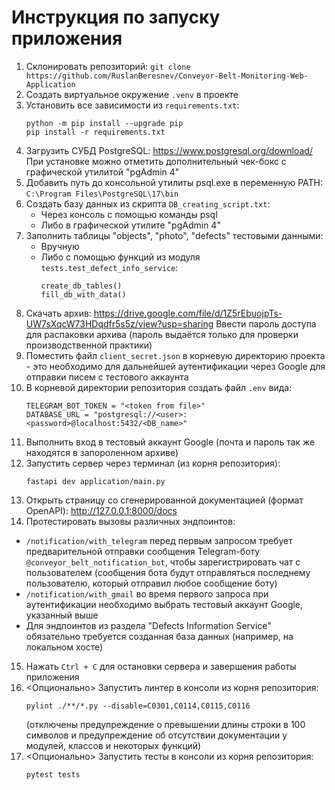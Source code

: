 # Инструкция по запуску приложения

1. Склонировать репозиторий:
   ```git clone https://github.com/RuslanBeresnev/Conveyor-Belt-Monitoring-Web-Application```
2. Создать виртуальное окружение ```.venv``` в проекте
3. Установить все зависимости из ```requirements.txt```:
   ```
   python -m pip install --upgrade pip
   pip install -r requirements.txt
   ```
4. Загрузить СУБД PostgreSQL: https://www.postgresql.org/download/  
При установке можно отметить дополнительный чек-бокс с графической утилитой "pgAdmin 4"
5. Добавить путь до консольной утилиты psql.exe в переменную PATH: ```C:\Program Files\PostgreSQL\17\bin```
6. Создать базу данных из скрипта ```DB_creating_script.txt```:
   - Через консоль с помощью команды psql
   - Либо в графической утилите "pgAdmin 4"
7. Заполнить таблицы "objects", "photo", "defects" тестовыми данными:
   - Вручную
   - Либо с помощью функций из модуля ```tests.test_defect_info_service```:
     ```
     create_db_tables()
     fill_db_with_data()
     ```
8. Скачать архив: https://drive.google.com/file/d/1Z5rEbuojpTs-UW7sXqcW73HDqdfr5s5z/view?usp=sharing
   Ввести пароль доступа для распаковки архива (пароль выдаётся только для проверки производственной практики)
9. Поместить файл ```client_secret.json``` в корневую директорию проекта - это необходимо для дальнейшей аутентификации через Google для отправки писем с тестового аккаунта
10. В корневой директории репозитория создать файл ```.env``` вида:
    ```
    TELEGRAM_BOT_TOKEN = "<token from file>"
    DATABASE_URL = "postgresql://<user>:<password>@localhost:5432/<DB_name>"
    ```
11. Выполнить вход в тестовый аккаунт Google (почта и пароль так же находятся в запороленном архиве)
12. Запустить сервер через терминал (из корня репозитория):
    ```
    fastapi dev application/main.py
    ```
13. Открыть страницу со сгенерированной документацией (формат OpenAPI): http://127.0.0.1:8000/docs
14. Протестировать вызовы различных эндпоинтов:
- ```/notification/with_telegram``` перед первым запросом требует предварительной отправки сообщения Telegram-боту ```@conveyor_belt_notification_bot```, чтобы зарегистрировать чат с пользователем (сообщения бота будут отправляться последнему пользователю, который отправил любое сообщение боту)
- ```/notification/with_gmail``` во время первого запроса при аутентификации необходимо выбрать тестовый аккаунт Google, указанный выше
- Для эндпоинтов из раздела "Defects Information Service" обязательно требуется созданная база данных (например, на локальном хосте)
15. Нажать ```Ctrl + C``` для остановки сервера и завершения работы приложения
16. <Опционально> Запустить линтер в консоли из корня репозитория:
    ```
    pylint ./**/*.py --disable=C0301,C0114,C0115,C0116
    ```
    (отключены предупреждение о превышении длины строки в 100 символов и предупреждение об отсутствии документации у модулей, классов и некоторых функций)
17. <Опционально> Запустить тесты в консоли из корня репозитория:
    ```
    pytest tests
    ```
